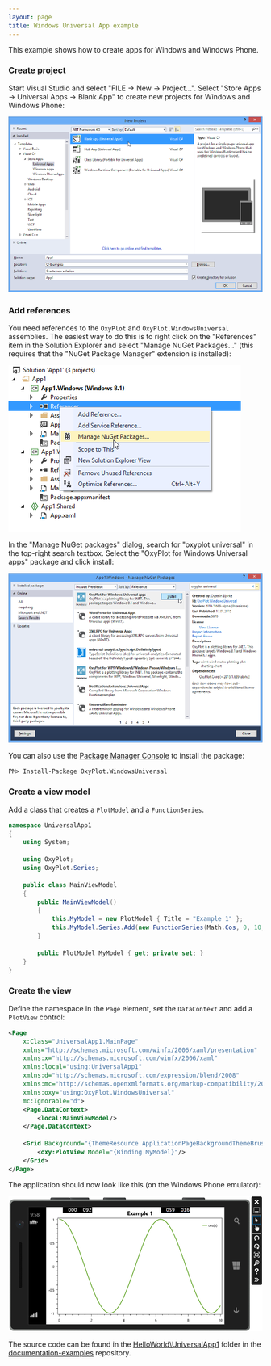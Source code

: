 ```yaml
---
layout: page
title: Windows Universal App example
---
```


This example shows how to create apps for Windows and Windows Phone.

### Create project

Start Visual Studio and select "FILE -> New -> Project...". Select "Store Apps -> Universal Apps -> Blank App" to 
create new projects for Windows and Windows Phone:

![New project](/public/images/documentation/windows-universal-app-new-project.png)

### Add references

You need references to the `OxyPlot` and `OxyPlot.WindowsUniversal` assemblies. The easiest way to do this is to right click on the "References" item in the Solution Explorer and select "Manage NuGet Packages..." (this requires that the "NuGet Package Manager" extension is installed):

![Add reference](/public/images/documentation/windows-universal-app-add-reference.png)

In the "Manage NuGet packages" dialog, search for "oxyplot universal" in the top-right search textbox. 
Select the "OxyPlot for Windows Universal apps" package and click install:

![Install package](/public/images/documentation/windows-universal-app-install-package.png)

You can also use the [Package Manager Console](http://docs.nuget.org/docs/start-here/using-the-package-manager-console) to install the package:

```
PM> Install-Package OxyPlot.WindowsUniversal
```

### Create a view model

Add a class that creates a `PlotModel` and a `FunctionSeries`.

``` csharp
namespace UniversalApp1
{
    using System;

    using OxyPlot;
    using OxyPlot.Series;

    public class MainViewModel
    {
        public MainViewModel()
        {
            this.MyModel = new PlotModel { Title = "Example 1" };
            this.MyModel.Series.Add(new FunctionSeries(Math.Cos, 0, 10, 0.1, "cos(x)"));
        }

        public PlotModel MyModel { get; private set; }
    }
}
```

### Create the view

Define the namespace in the `Page` element, set the `DataContext` and add a `PlotView` control:

``` xml
<Page
    x:Class="UniversalApp1.MainPage"
    xmlns="http://schemas.microsoft.com/winfx/2006/xaml/presentation"
    xmlns:x="http://schemas.microsoft.com/winfx/2006/xaml"
    xmlns:local="using:UniversalApp1"
    xmlns:d="http://schemas.microsoft.com/expression/blend/2008"
    xmlns:mc="http://schemas.openxmlformats.org/markup-compatibility/2006"
    xmlns:oxy="using:OxyPlot.WindowsUniversal"
    mc:Ignorable="d">
    <Page.DataContext>
        <local:MainViewModel/>
    </Page.DataContext>

    <Grid Background="{ThemeResource ApplicationPageBackgroundThemeBrush}">
        <oxy:PlotView Model="{Binding MyModel}"/>
    </Grid>
</Page>
```

The application should now look like this (on the Windows Phone emulator):

![Screen shot](/public/images/documentation/windows-universal-app-example1.png)

The source code can be found in the [HelloWorld\UniversalApp1](https://github.com/oxyplot/documentation-examples/tree/master/HelloWorld/UniversalApp1) folder in the [documentation-examples](https://github.com/oxyplot/documentation-examples) repository.